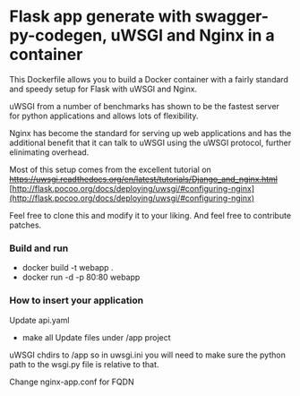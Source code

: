 
# Flask app generate with swagger-py-codegen, uWSGI and Nginx in a container

This Dockerfile allows you to build a Docker container with a fairly standard
and speedy setup for Flask with uWSGI and Nginx.

uWSGI from a number of benchmarks has shown to be the fastest server 
for python applications and allows lots of flexibility.

Nginx has become the standard for serving up web applications and has the 
additional benefit that it can talk to uWSGI using the uWSGI protocol, further
elinimating overhead. 

Most of this setup comes from the excellent tutorial on 
<del>https://uwsgi.readthedocs.org/en/latest/tutorials/Django_and_nginx.html</del>
[http://flask.pocoo.org/docs/deploying/uwsgi/#configuring-nginx](http://flask.pocoo.org/docs/deploying/uwsgi/#configuring-nginx)

Feel free to clone this and modify it to your liking. And feel free to 
contribute patches.

### Build and run
* docker build -t webapp .
* docker run -d -p 80:80 webapp

### How to insert your application

Update api.yaml
* make all
Update files under /app project

uWSGI chdirs to /app so in uwsgi.ini you will need to make sure the python path
to the wsgi.py file is relative to that.

Change nginx-app.conf for FQDN
